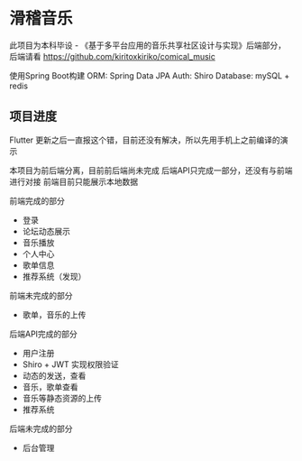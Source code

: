 # 滑稽音乐
此项目为本科毕设 - 《基于多平台应用的音乐共享社区设计与实现》后端部分，后端请看 https://github.com/kiritoxkiriko/comical_music 

使用Spring Boot构建
ORM: Spring Data JPA
Auth: Shiro
Database: mySQL + redis


## 项目进度

Flutter 更新之后一直报这个错，目前还没有解决，所以先用手机上之前编译的演示

本项目为前后端分离，目前前后端尚未完成
后端API只完成一部分，还没有与前端进行对接
前端目前只能展示本地数据


前端完成的部分
* 登录
* 论坛动态展示
* 音乐播放
* 个人中心
* 歌单信息
* 推荐系统（发现）

前端未完成的部分
* 歌单，音乐的上传


后端API完成的部分
* 用户注册
* Shiro + JWT 实现权限验证
* 动态的发送，查看
* 音乐，歌单查看
* 音乐等静态资源的上传
* 推荐系统


后端未完成的部分

* 后台管理


